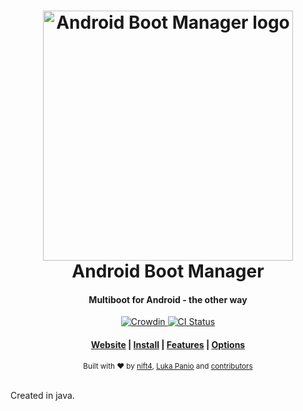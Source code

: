 <h1 align="center">
  <a href="https://github.com/Android-Boot-Manager/App">
    <img alt="Android Boot Manager logo" src="https://github.com/Android-Boot-Manager/App/raw/master/web_hi_res_512.png" width="400">
  </a>
  <br>Android Boot Manager <br>
</h1>

<h4 align="center">
  Multiboot for Android - the other way
</h4>

<p align="center">

  <a href="https://crowdin.com/project/android-boot-manager">
    <img src="https://badges.crowdin.net/android-boot-manager/localized.svg" alt="Crowdin"/>
  </a>

  <a href="https://github.com/Android-Boot-Manager/App/actions">
    <img src=""
      alt="CI Status" />
  </a>
</p>

<div align="center">
  <h4>
    <a href="https://android-boot-manager.github.io">Website</a> |
    <a href="/Android-Boot-Manager/App/wiki/Install">Install</a> |
    <a href="/Android-Boot-Manager/App/wiki#Features">Features</a> |
    <a href="/Android-Boot-Manager/App/wiki/Configuration">Options</a>
  </h4>
</div>

<div align="center">
  <sub>Built with ❤︎ by
  <a href="https://git.io/nift4">nift4</a>, <a href="https://github.com/luka177">Luka Panio</a> and
  <a href="https://github.com/Android-Boot-Manager/App/graphs/contributors">contributors </a>
</div>
<br>

Created in java.
